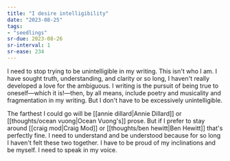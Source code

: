 ```yaml
---
title: "I desire intelligibility"
date: "2023-08-25"
tags:
- "seedlings"
sr-due: 2023-08-26
sr-interval: 1
sr-ease: 234
---
```


I need to stop trying to be unintelligible in my writing. This isn't who I am. I have sought truth, understanding, and clarity or so long, I haven't really developed a love for the ambiguous. I writing is the pursuit of being true to oneself—which it is!—then, by all means, include poetry and musicality and fragmentation in my writing. But I don't have to be excessively unintelligible.

The farthest I could go will be [[annie dillard|Annie Dillard]] or [[thoughts/ocean vuong|Ocean Vuong's]] prose. But if I prefer to stay around [[craig mod|Craig Mod]] or [[thoughts/ben hewitt|Ben Hewitt]] that's perfectly fine. I need to understand and be understood because for so long I haven't felt these two together. I have to be proud of my inclinations and be myself. I need to speak in my voice.
